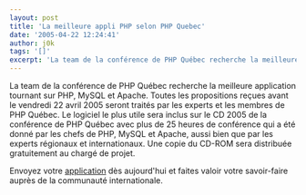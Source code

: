 ```yaml
---
layout: post
title: 'La meilleure appli PHP selon PHP Quebec'
date: '2005-04-22 12:24:41'
author: j0k
tags: '[]'
excerpt: 'La team de la conférence de PHP Québec recherche la meilleure application tournant sur PHP, MySQL et Apache. Toutes les propositions reçues avant le vendredi 22 avril 2005 seront traités par les experts et les membres de PHP Québec.   Le logiciel le plus utile sera inclus sur le CD 2005 de la conférence de PHP Québec avec plus de 25 heures de conférence qui a été donné      ...'
---
```


La team de la conférence de PHP Québec recherche la meilleure application tournant sur PHP, MySQL et Apache. Toutes les propositions reçues avant le vendredi 22 avril 2005 seront traités par les experts et les membres de PHP Québec.   Le logiciel le plus utile sera inclus sur le CD 2005 de la conférence de PHP Québec avec plus de 25 heures de conférence qui a été donné par les chefs de PHP, MySQL et Apache, aussi bien que par les experts régionaux et internationaux. Une copie du CD-ROM sera distribuée gratuitement au chargé de projet.

Envoyez votre [application](http://conf.phpquebec.org/en/cdrom2005/application) dès aujourd'hui et faites valoir votre savoir-faire auprès de la communauté internationale.

